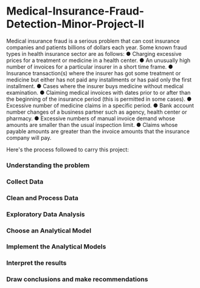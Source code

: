 # Medical-Insurance-Fraud-Detection-Minor-Project-II

Medical insurance fraud is a serious problem that can cost insurance companies and patients billions of dollars each year. Some known fraud types in health insurance sector are as follows: 
●	Charging excessive prices for a treatment or medicine in a health center. 
●	An unusually high number of invoices for a particular insurer in a short time frame.
●	Insurance transaction(s) where the insurer has got some treatment or medicine but either has not paid any installments or has paid only the first installment. 
●	Cases where the insurer buys medicine without medical examination. 
●	Claiming medical invoices with dates prior to or after than the beginning of the insurance period (this is permitted in some cases). 
●	Excessive number of medicine claims in a specific period. 
●	Bank account number changes of a business partner such as agency, health center or pharmacy. 
●	Excessive numbers of manual invoice demand whose amounts are smaller than the usual inspection limit. 
●	Claims whose payable amounts are greater than the invoice amounts that the insurance company will pay.

Here's the process followed to carry this project: 
### Understanding the problem
### Collect Data
### Clean and Process Data
### Exploratory Data Analysis
### Choose an Analytical Model
### Implement the Analytical Models
### Interpret the results
### Draw conclusions and make recommendations
